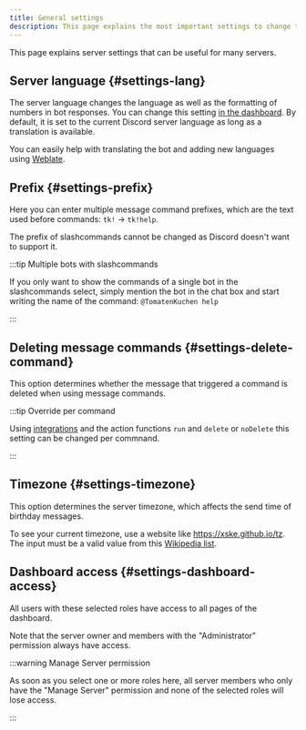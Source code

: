 ```yaml
---
title: General settings
description: This page explains the most important settings to change the behavior of the Discord bot.
---
```


This page explains server settings that can be useful for many servers.

## Server language {#settings-lang}

The server language changes the language as well as the formatting of numbers in bot responses.
You can change this setting [in the dashboard](https://tomatenkuchen.com/dashboard/settings#lang). By default, it is set to the current Discord server language as long as a translation is available.

You can easily help with translating the bot and adding new languages using [Weblate](/weblate).

## Prefix {#settings-prefix}

Here you can enter multiple message command prefixes, which are the text used before commands: `tk!` -> `tk!help`.

The prefix of slashcommands cannot be changed as Discord doesn't want to support it.

:::tip Multiple bots with slashcommands

If you only want to show the commands of a single bot in the slashcommands select, simply mention the bot in the chat box and start writing the name of the command: `@TomatenKuchen help`

:::

## Deleting message commands {#settings-delete-command}

This option determines whether the message that triggered a command is deleted when using message commands.

:::tip Override per command

Using [integrations](/integrations) and the action functions `run` and `delete` or `noDelete` this setting can be changed per commnand.

:::

## Timezone {#settings-timezone}

This option determines the server timezone, which affects the send time of birthday messages.

To see your current timezone, use a website like https://xske.github.io/tz.
The input must be a valid value from this [Wikipedia list](https://en.wikipedia.org/wiki/List_of_tz_database_time_zones).

## Dashboard access {#settings-dashboard-access}

All users with these selected roles have access to all pages of the dashboard.

Note that the server owner and members with the "Administrator" permission always have access.

:::warning Manage Server permission

As soon as you select one or more roles here, all server members who only have the "Manage Server" permission and none of the selected roles will lose access.

:::

